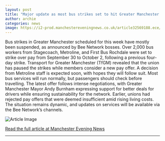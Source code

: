 ```yaml
---
layout: post
title: "Major update as most bus strikes set to hit Greater Manchester this week called off - full details"
author: archie
categories: news
image: https://i2-prod.manchestereveningnews.co.uk/article32569188.ece/ALTERNATES/s1200/0_Bee-Network-Strikes.jpg
---
```

Bus strikes in Greater Manchester scheduled for this week have mostly been suspended, as announced by Bee Network bosses. Over 2,000 bus workers from Stagecoach, Metroline, and First Bus Rochdale were set to strike over pay from September 30 to October 2, following a previous four-day strike. Transport for Greater Manchester (TfGM) revealed that the union has paused the strikes while members consider a new pay offer. A decision from Metroline staff is expected soon, with hopes they will follow suit. Most bus services will run normally, but passengers should check before travelling. The latest offer follows intense negotiations, with Greater Manchester Mayor Andy Burnham expressing support for better deals for drivers while ensuring sustainability for the network. Earlier, unions had rejected pay offers that were deemed insufficient amid rising living costs. The situation remains dynamic, and updates on services will be available via the Bee Network’s channels.

![Article Image](https://i2-prod.manchestereveningnews.co.uk/article32569188.ece/ALTERNATES/s1200/0_Bee-Network-Strikes.jpg)

[Read the full article at Manchester Evening News](https://www.manchestereveningnews.co.uk/news/greater-manchester-news/major-update-most-bus-strikes-32569180)

---
